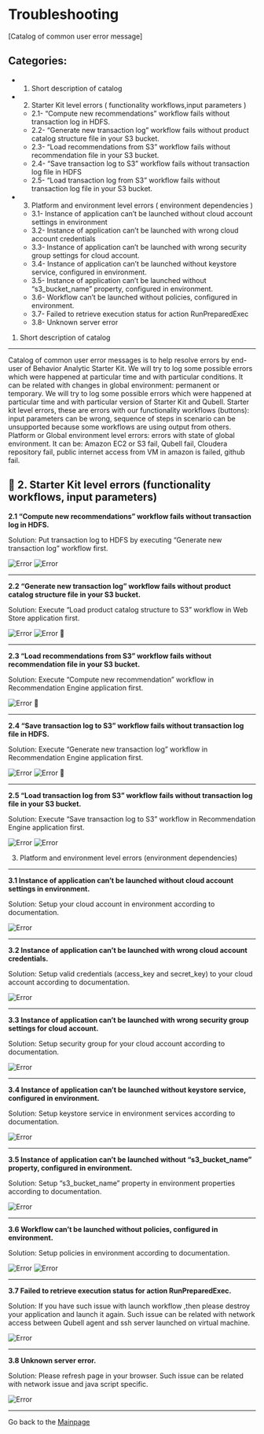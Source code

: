 Troubleshooting
===============
[Catalog of common user error message]

Categories:
-----------
- 1. Short description of catalog
- 2. Starter Kit level errors ( functionality workflows,input parameters )
  - 2.1- “Compute new recommendations” workflow fails without transaction log in HDFS.
  - 2.2- “Generate new transaction log” workflow fails without product catalog structure file in your S3 bucket.
  - 2.3- “Load recommendations from S3” workflow fails without recommendation file in your S3 bucket.
  - 2.4- “Save transaction log to S3” workflow fails without transaction log file in HDFS
  - 2.5- “Load transaction log from S3” workflow fails without transaction log file in your S3 bucket.
- 3. Platform and environment level errors ( environment dependencies )
  - 3.1- Instance of application can’t be launched without cloud account settings in environment
  - 3.2- Instance of application can’t be launched with wrong cloud account credentials
  - 3.3- Instance of application can’t be launched with wrong security group settings for cloud account.
  - 3.4- Instance of application can’t be launched without keystore service, configured in environment.
  - 3.5- Instance of application can’t be launched without “s3_bucket_name” property, configured in environment.
  - 3.6- Workflow can’t be launched without policies, configured in environment.
  - 3.7- Failed to retrieve execution status for action RunPreparedExec
  - 3.8- Unknown server error


1. Short description of catalog
-------------------------------
Catalog of common user error messages is to help resolve errors by end-user of Behavior Analytic Starter Kit. We will try to log some possible errors which were happened at particular time and with particular conditions. It can be related with changes in global environment: permanent or temporary. We will try to log some possible errors which were happened at particular time and with particular version of Starter Kit and Qubell.
Starter kit level errors, these are errors with our functionality workflows (buttons): input parameters can be wrong, sequence of steps in scenario can be unsupported  because some workflows are using output from others. Platform or Global environment level errors: errors with state of global environment. It can be: Amazon EC2 or S3 fail, Qubell fail, Cloudera repository fail, public internet access from VM in amazon is failed, github fail. 


2. Starter Kit level errors (functionality workflows, input parameters)
-----------------------------------------------------------------------

**2.1 “Compute new recommendations” workflow fails without transaction log in HDFS.**

Solution: Put transaction log to HDFS by executing “Generate new transaction log” workflow first.

![Error](/Images/2.1a.png)
![Error](/Images/2.1b.png)
***
**2.2 “Generate new transaction log” workflow fails without product catalog structure file in your S3 bucket.**

Solution: Execute “Load product catalog structure to S3” workflow in Web Store application first.

![Error](/Images/2.2a.png)
![Error](/Images/2.2b.png)

***
**2.3 “Load recommendations from S3” workflow fails without recommendation file in your S3 bucket.**

Solution: Execute “Compute new recommendation” workflow in Recommendation Engine application first.

![Error](/Images/2.3.png)

***
**2.4 “Save transaction log to S3” workflow fails without transaction log file in HDFS.**

Solution: Execute “Generate new transaction log” workflow in Recommendation Engine application first.

![Error](/Images/2.4a.png)
![Error](/Images/2.4b.png)

***
**2.5 “Load transaction log from S3” workflow fails without transaction log file in your S3 bucket.**

Solution: Execute “Save transaction log to S3” workflow in Recommendation Engine application first.

![Error](/Images/2.5a.png)
![Error](/Images/2.5b.png)


3. Platform and environment level errors (environment dependencies)
-------------------------------------------------------------------

**3.1 Instance of application can’t be launched without cloud account settings in environment.**

Solution: Setup your cloud account in environment according to documentation. 

![Error](/Images/3.1.png)
***

**3.2 Instance of application can’t be launched with wrong cloud account credentials.**

Solution: Setup valid credentials (access_key and secret_key) to your cloud account according to documentation.

![Error](/Images/3.2.png)
***

**3.3 Instance of application can’t be launched with wrong security group settings for cloud account.**

Solution: Setup security group for your cloud account according to documentation.

![Error](/Images/3.3.png)
***

**3.4 Instance of application can’t be launched without keystore service, configured in environment.**

Solution: Setup keystore service in environment services  according to documentation.

![Error](/Images/3.4.png)
***

**3.5 Instance of application can’t be launched without “s3_bucket_name” property, configured in environment.**

Solution: Setup “s3_bucket_name” property in environment properties according to documentation.

![Error](/Images/3.5.png)
***

**3.6 Workflow can’t be launched without policies, configured in environment.**

Solution: Setup policies in environment  according to documentation.

![Error](/Images/3.6a.png)
![Error](/Images/3.6b.png)
***

**3.7 Failed to retrieve execution status for action RunPreparedExec.**

Solution: If you have such issue with launch workflow ,then please destroy your application and launch it again. Such issue can be related with network access between Qubell agent and ssh server launched on virtual machine.

![Error](/Images/3.7.png)
***

**3.8 Unknown server error.**

Solution: Please refresh page in your browser. Such issue can be related with network issue and java script specific.

![Error](/Images/3.8.png)
***
Go back to the [Mainpage](README.md)



